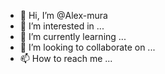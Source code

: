 - 👋 Hi, I’m @Alex-mura
- 👀 I’m interested in ...
- 🌱 I’m currently learning ...
- 💞️ I’m looking to collaborate on ...
- 📫 How to reach me ...

<!---
Alex-mura/Alex-mura is a ✨ special ✨ repository because its `README.md` (this file) appears on your GitHub profile.
You can click the Preview link to take a look at your changes.
--->

